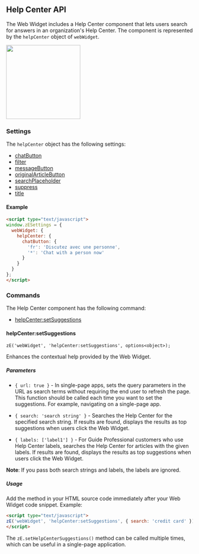 ## Help Center API

The Web Widget includes a Help Center component that lets users search for answers in an organization's Help Center. The component is represented by the `helpCenter` object of `webWidget`.

<img src="https://zen-marketing-documentation.s3.amazonaws.com/docs/en/widget_contextual_help.png" width="200">


### Settings

The `helpCenter` object has the following settings:

* [chatButton](./settings#chatbutton)
* [filter](./settings#filter)
* [messageButton](./settings#messagebutton)
* [originalArticleButton](./settings#originalarticlebutton)
* [searchPlaceholder](./settings#searchplaceholder)
* [suppress](./settings#suppress)
* [title](./settings#title)

<a name="example-hc-settings"></a>
#### Example

```html
<script type="text/javascript">
window.zESettings = {
  webWidget: {
    helpCenter: {
      chatButton: {
        'fr': 'Discutez avec une personne',
        '*': 'Chat with a person now'
      }
    }
  }
};
</script>
```


### Commands

The Help Center component has the following command:

* [helpCenter:setSuggestions](#helpcenter-setsuggestions)

#### helpCenter:setSuggestions

`zE('webWidget', 'helpCenter:setSuggestions', options<object>);`

Enhances the contextual help provided by the Web Widget.

##### Parameters

* `{ url: true }` - In single-page apps, sets the query parameters in the URL as search terms without requiring the end user to refresh the page. This function should be called each time you want to set the suggestions. For example, navigating on a single-page app.

* `{ search: 'search string' }` - Searches the Help Center for the specified search string. If results are found, displays the results as top suggestions when users click the Web Widget.

* `{ labels: ['label1'] }` -  For Guide Professional customers who use Help Center labels, searches the Help Center for articles with the given labels. If results are found, displays the results as top suggestions when users click the Web Widget.

**Note**: If you pass both search strings and labels, the labels are ignored.

##### Usage

Add the method in your HTML source code immediately after your Web Widget code snippet. Example:

```html
<script type="text/javascript">
zE('webWidget', 'helpCenter:setSuggestions', { search: 'credit card' });
</script>
```

The `zE.setHelpCenterSuggestions()` method can be called multiple times, which can be useful in a single-page application.

